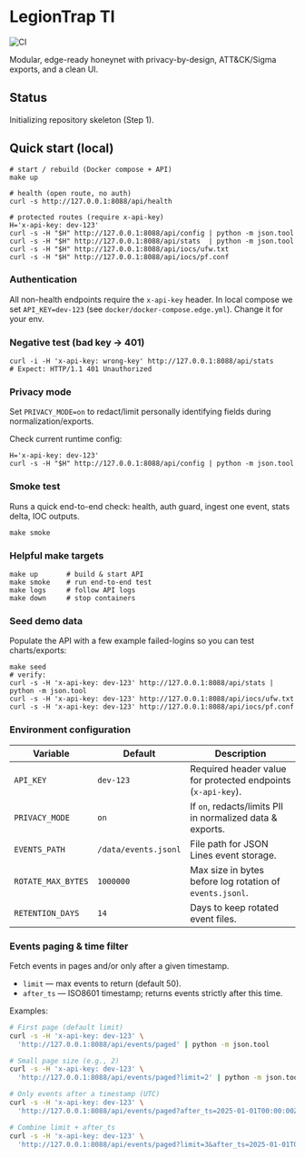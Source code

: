 # LegionTrap TI

![CI](https://github.com/stecrin/legiontrap-ti/actions/workflows/ci.yml/badge.svg)

Modular, edge-ready honeynet with privacy-by-design, ATT&CK/Sigma exports, and a clean UI.

## Status
Initializing repository skeleton (Step 1).

## Quick start (local)

    # start / rebuild (Docker compose + API)
    make up

    # health (open route, no auth)
    curl -s http://127.0.0.1:8088/api/health

    # protected routes (require x-api-key)
    H='x-api-key: dev-123'
    curl -s -H "$H" http://127.0.0.1:8088/api/config | python -m json.tool
    curl -s -H "$H" http://127.0.0.1:8088/api/stats  | python -m json.tool
    curl -s -H "$H" http://127.0.0.1:8088/api/iocs/ufw.txt
    curl -s -H "$H" http://127.0.0.1:8088/api/iocs/pf.conf

### Authentication
All non-health endpoints require the `x-api-key` header.
In local compose we set `API_KEY=dev-123` (see `docker/docker-compose.edge.yml`). Change it for your env.

### Negative test (bad key → 401)

    curl -i -H 'x-api-key: wrong-key' http://127.0.0.1:8088/api/stats
    # Expect: HTTP/1.1 401 Unauthorized

### Privacy mode
Set `PRIVACY_MODE=on` to redact/limit personally identifying fields during normalization/exports.

Check current runtime config:

    H='x-api-key: dev-123'
    curl -s -H "$H" http://127.0.0.1:8088/api/config | python -m json.tool

### Smoke test
Runs a quick end-to-end check: health, auth guard, ingest one event, stats delta, IOC outputs.

    make smoke

### Helpful make targets

    make up       # build & start API
    make smoke    # run end-to-end test
    make logs     # follow API logs
    make down     # stop containers

### Seed demo data
Populate the API with a few example failed-logins so you can test charts/exports:

    make seed
    # verify:
    curl -s -H 'x-api-key: dev-123' http://127.0.0.1:8088/api/stats | python -m json.tool
    curl -s -H 'x-api-key: dev-123' http://127.0.0.1:8088/api/iocs/ufw.txt
    curl -s -H 'x-api-key: dev-123' http://127.0.0.1:8088/api/iocs/pf.conf

### Environment configuration
| Variable           | Default              | Description                                                        |
|--------------------|----------------------|--------------------------------------------------------------------|
| `API_KEY`          | `dev-123`            | Required header value for protected endpoints (`x-api-key`).       |
| `PRIVACY_MODE`     | `on`                 | If `on`, redacts/limits PII in normalized data & exports.          |
| `EVENTS_PATH`      | `/data/events.jsonl` | File path for JSON Lines event storage.                            |
| `ROTATE_MAX_BYTES` | `1000000`            | Max size in bytes before log rotation of `events.jsonl`.           |
| `RETENTION_DAYS`   | `14`                 | Days to keep rotated event files.                                  |
### Events paging & time filter

Fetch events in pages and/or only after a given timestamp.

- `limit` — max events to return (default 50).
- `after_ts` — ISO8601 timestamp; returns events strictly after this time.

Examples:

```bash
# First page (default limit)
curl -s -H 'x-api-key: dev-123' \
  'http://127.0.0.1:8088/api/events/paged' | python -m json.tool

# Small page size (e.g., 2)
curl -s -H 'x-api-key: dev-123' \
  'http://127.0.0.1:8088/api/events/paged?limit=2' | python -m json.tool

# Only events after a timestamp (UTC)
curl -s -H 'x-api-key: dev-123' \
  'http://127.0.0.1:8088/api/events/paged?after_ts=2025-01-01T00:00:00Z' | python -m json.tool

# Combine limit + after_ts
curl -s -H 'x-api-key: dev-123' \
  'http://127.0.0.1:8088/api/events/paged?limit=3&after_ts=2025-01-01T00:00:00Z' | python -m json.tool

```
